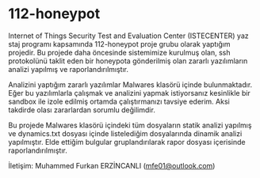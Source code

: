 # 112-honeypot
  Internet of Things Security Test and Evaluation Center (ISTECENTER) yaz staj programı kapsamında 112-honeypot proje grubu olarak yaptığım projedir.
Bu projede daha öncesinde sistemimize kurulmuş olan, ssh protokolünü taklit eden bir honeypota gönderilmiş olan zararlı yazılımların analizi yapılmış ve raporlandırılmıştır.

  Analizini yaptığım zararlı yazılımlar Malwares klasörü içinde bulunmaktadır. Eğer bu yazılımlarla çalışmak ve analizini yapmak istiyorsanız kesinlikle bir sandbox ile izole edilmiş ortamda çalıştırmanızı tavsiye ederim. Aksi takdirde olası zararlardan sorumlu değilimdir.
  
  Bu projede Malwares klasörü içindeki tüm dosyaların statik analizi yapılmış ve dynamics.txt dosyası içinde listelediğim dosyalarında dinamik analizi yapılmıştır. Elde ettiğim bulgular gruplandırılarak rapor dosyası içerisinde raporlandırılmıştır.
  
  
  İletişim: Muhammed Furkan ERZİNCANLI (mfe01@outlook.com)
